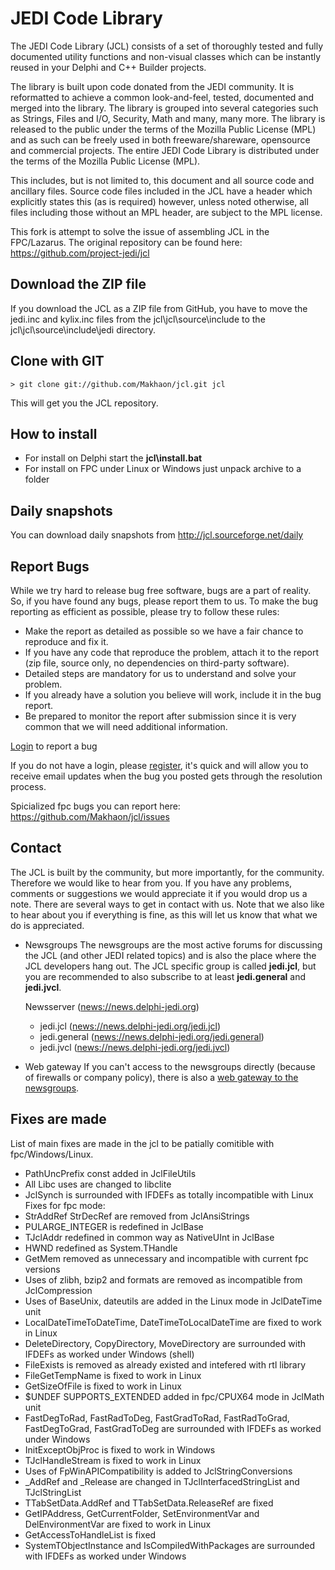 JEDI Code Library
=================

The JEDI Code Library (JCL) consists of a set of thoroughly tested and fully documented
utility functions and non-visual classes which can be instantly reused in your Delphi
and C++ Builder projects.

The library is built upon code donated from the JEDI community. It is reformatted to achieve
a common look-and-feel, tested, documented and merged into the library. The library is
grouped into several categories such as Strings, Files and I/O, Security, Math and many, many
more. The library is released to the public under the terms of the Mozilla Public License (MPL)
and as such can be freely used in both freeware/shareware, opensource and commercial projects.
The entire JEDI Code Library is distributed under the terms of the Mozilla Public License (MPL).

This includes, but is not limited to, this document and all source code and ancillary files.
Source code files included in the JCL have a header which explicitly states this (as is required)
however, unless noted otherwise, all files including those without an MPL header, are subject
to the MPL license.

This fork is attempt to solve the issue of assembling JCL in the FPC/Lazarus.
The original repository can be found here: https://github.com/project-jedi/jcl

Download the ZIP file
---------------------
If you download the JCL as a ZIP file from GitHub, you have to move the jedi.inc and
kylix.inc files from the jcl\jcl\source\include to the
jcl\jcl\source\include\jedi directory.

Clone with GIT
--------------
```
> git clone git://github.com/Makhaon/jcl.git jcl
```

This will get you the JCL repository.

How to install
--------------
- For install on Delphi start the **jcl\install.bat**
- For install on FPC under Linux or Windows just unpack archive to a folder

Daily snapshots
---------------
You can download daily snapshots from <http://jcl.sourceforge.net/daily>

Report Bugs
-----------
While we try hard to release bug free software, bugs are a part of reality. So, if you have found any bugs,
please report them to us. To make the bug reporting as efficient as possible, please try to follow these rules:

- Make the report as detailed as possible so we have a fair chance to reproduce and fix it.
- If you have any code that reproduce the problem, attach it to the report (zip file, source only, no dependencies on third-party software).
- Detailed steps are mandatory for us to understand and solve your problem. 
- If you already have a solution you believe will work, include it in the bug report.
- Be prepared to monitor the report after submission since it is very common that we will need additional information.

[Login](http://issuetracker.delphi-jedi.org/my_view_page.php) to report a bug

If you do not have a login, please [register](http://issuetracker.delphi-jedi.org/signup_page.php), it's quick and will allow you
to receive email updates when the bug you posted gets through the resolution process.

Spicialized fpc bugs you can report here: https://github.com/Makhaon/jcl/issues

Contact
-------
The JCL is built by the community, but more importantly, for the community. Therefore we would like to hear from you. If you have
any problems, comments or suggestions we would appreciate it if you would drop us a note. There are several ways to get in contact with us.
Note that we also like to hear about you if everything is fine, as this will let us know that what we do is appreciated.

- Newsgroups
  The newsgroups are the most active forums for discussing the JCL (and other JEDI related topics) and is also the place where the
  JCL developers hang out. The JCL specific group is called **jedi.jcl**, but you are recommended to also subscribe to at least
  **jedi.general** and **jedi.jvcl**.

  Newsserver (<news://news.delphi-jedi.org>)
    - jedi.jcl (<news://news.delphi-jedi.org/jedi.jcl>)
    - jedi.general (<news://news.delphi-jedi.org/jedi.general>)
    - jedi.jvcl (<news://news.delphi-jedi.org/jedi.jvcl>)

- Web gateway
  If you can't access to the newsgroups directly (because of firewalls or company policy), there is also a [web gateway to the newsgroups](http://newsportal.delphi-jedi.org/).

Fixes are made
-------
List of main fixes are made in the jcl to be patially comitible with fpc/Windows/Linux.
- PathUncPrefix const added in JclFileUtils
- All Libc uses are changed to libclite
- JclSynch is surrounded with IFDEFs as totally incompatible with Linux
Fixes for fpc mode:
- StrAddRef StrDecRef are removed from JclAnsiStrings
- PULARGE_INTEGER is redefined in JclBase
- TJclAddr redefined in common way as NativeUInt in JclBase
- HWND redefined as System.THandle
- GetMem removed as unnecessary and incompatible with current fpc versions
- Uses of zlibh, bzip2 and formats are removed as incompatible from JclCompression
- Uses of BaseUnix, dateutils are added in the Linux mode in JclDateTime unit
- LocalDateTimeToDateTime, DateTimeToLocalDateTime are fixed to work in Linux
- DeleteDirectory, CopyDirectory, MoveDirectory are surrounded with IFDEFs as worked under Windows (shell)
- FileExists is removed as already existed and intefered with rtl library
- FileGetTempName is fixed to work in Linux
- GetSizeOfFile is fixed to work in Linux
- $UNDEF SUPPORTS_EXTENDED added in fpc/CPUX64 mode in JclMath unit
- FastDegToRad, FastRadToDeg, FastGradToRad, FastRadToGrad, FastDegToGrad, FastGradToDeg are surrounded with IFDEFs as worked under Windows
- InitExceptObjProc is fixed to work in Windows
- TJclHandleStream is fixed to work in Linux
- Uses of FpWinAPICompatibility is added to JclStringConversions
- _AddRef and _Release are changed in TJclInterfacedStringList and TJclStringList 
- TTabSetData.AddRef and TTabSetData.ReleaseRef are fixed
- GetIPAddress, GetCurrentFolder, SetEnvironmentVar and DelEnvironmentVar are fixed to work in Linux
- GetAccessToHandleList is fixed
- SystemTObjectInstance and IsCompiledWithPackages are surrounded with IFDEFs as worked under Windows
